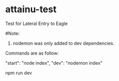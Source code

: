 # attainu-test
Test for Lateral Entry to Eagle

#Note:
1) nodemon was only added to dev dependencies.

Commands are as follow:

"start": "node index",
"dev": "nodemon index"

npm run dev
